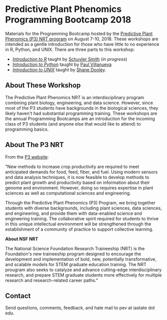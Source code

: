 # Predictive Plant Phenomics Programming Bootcamp 2018

Materials for the Programming Bootcamp hosted by the [Predictive Plant Phenomics (P3) NRT program][p3-landing] on August 7-10, 2018.  These workshops are intended as a gentle introduction for those who have little to no experience in R, Python, and UNIX.  There are three parts to this workshop:

* [*Introduction to R*][intro-to-r] taught by [Schuyler Smith][schuyler-github] (*in progress*)
* [*Introduction to Python*][intro-to-python] taught by [Paul Villanueva][paul-github]
* [*Introduction to UNIX*][intro-to-unix] taught by [Shane Dooley][shane-github].

## About These Workshop

The Predictive Plant Phenomics NRT is an interdisciplinary program combining plant biology, engineering, and data science.  However, since most of the P3 students have backgrounds in the biological sciences, they likely haven't had substantial programming training.  These workshops are the annual Programming Bootcamps are an introduction for the incoming class of P3 students (and anyone else that would like to attend) to programming basics.

## About The P3 NRT

From the [P3 website][p3-landing]:

"New methods to increase crop productivity are required to meet anticipated demands for food, feed, fiber, and fuel. Using modern sensors and data analysis techniques, it is now feasible to develop methods to predict plant growth and productivity based on information about their genome and environment. However, doing so requires expertise in plant sciences as well as computational sciences and engineering.

Through the Predictive Plant Phenomics (P3) Program, we bring together students with diverse backgrounds, including plant sciences, data sciences, and engineering, and provide them with data-enabled science and engineering training. The collaborative spirit required for students to thrive in this unique intellectual environment will be strengthened through the establishment of a community of practice to support collective learning. 

**About NSF NRT**

The National Science Foundation Research Traineeship (NRT) is the Foundation's new traineeship program designed to encourage the development and implementation of bold, new, potentially transformative, and scalable models for STEM graduate education training. The NRT prougram also seeks to catalyze and advance cutting-edge interdisciplinary research, and prepare STEM graduate students more effectively for multiple research and research-related career paths."

## Contact

Send questions, comments, feedback, and hate mail to pev at iastate dot edu.


[p3-landing]: https://www.predictivephenomicsinplants.iastate.edu/
[intro-to-r]: https://sdsmith1390.github.io/Tutorial_Basic_R/site/
[schuyler-github]: https://github.com/sdsmith1390
[intro-to-python]: https://github.com/pommevilla/p3.bootcamp.python.2018
[paul-github]: https://github.com/pommevilla
[intro-to-unix]: https://github.com/skDooley/shell_tutorial
[shane-github]: https://github.com/skDooley
